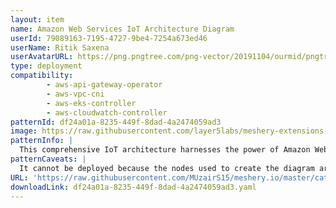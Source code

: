 ```yaml
---
layout: item
name: Amazon Web Services IoT Architecture Diagram
userId: 79089163-7195-4727-9be4-7254a673ed46
userName: Ritik Saxena
userAvatarURL: https://png.pngtree.com/png-vector/20191104/ourmid/pngtree-businessman-avatar-cartoon-style-png-image_1953664.jpg
type: deployment
compatibility: 
        - aws-api-gateway-operator
        - aws-vpc-cni
        - aws-eks-controller
        - aws-cloudwatch-controller
patternId: df24a01a-8235-449f-8dad-4a2474059ad3
image: https://raw.githubusercontent.com/layer5labs/meshery-extensions-packages/master/action-assets/design-assets/df24a01a-8235-449f-8dad-4a2474059ad3.png
patternInfo: |
  This comprehensive IoT architecture harnesses the power of Amazon Web Services (AWS) to create a robust and scalable Internet of Things (IoT) ecosystem
patternCaveats: |
  It cannot be deployed because the nodes used to create the diagram are shapes and not components.
URL: 'https://raw.githubusercontent.com/MUzairS15/meshery.io/master/catalog/df24a01a-8235-449f-8dad-4a2474059ad3.yaml'
downloadLink: df24a01a-8235-449f-8dad-4a2474059ad3.yaml
---
```

